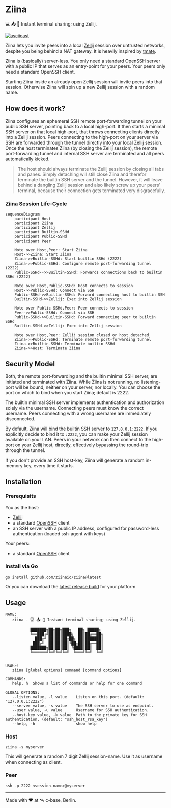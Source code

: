 # Ziina

💻 📤 👥 Instant terminal sharing; using Zellij.

[![asciicast](https://asciinema.org/a/35n5GUFE4PXc1DMdp3BJozRGT.svg)](https://asciinema.org/a/35n5GUFE4PXc1DMdp3BJozRGT)

Ziina lets you invite peers into a local [Zellij](https://github.com/zellij-org/zellij) session over untrusted networks, despite you being behind a NAT gateway.
It is heavily inspired by [tmate](https://github.com/tmate-io/tmate).

Ziina is (basically) server-less.
You only need a standard OpenSSH server with a public IP that serves as an entry-point for your peers.
Your peers only need a standard OpenSSH client.

Starting Ziina inside an already open Zellij session will invite peers into that session.
Otherwise Ziina will spin up a new Zellij session with a random name.

## How does it work?

Ziina configures an ephemeral SSH remote port-forwarding tunnel on your public SSH server, pointing back to a local high-port.
It then starts a minimal SSH server on that local high-port, that throws connecting clients directly into a Zellij session.
Peers connecting to the high-port on your server via SSH are forwarded through the tunnel directly into your local Zellij session.
Once the host terminates Ziina (by closing the Zellij session), the remote port-forwarding tunnel and internal SSH server are terminated and all peers automatically kicked.

> The host should always terminate the Zellij session by closing all tabs and panes.
> Simply detaching will still close Ziina and therefor terminate the builtin SSH server and the tunnel.
> However, it will leave behind a dangling Zellij session and also likely screw up your peers' terminal, because their connection gets terminated very disgracefully.

### Ziina Session Life-Cycle

```mermaid
sequenceDiagram
    participant Host
    participant Ziina
    participant Zellij
    participant Builtin-SSHd
    participant Public-SSHd
    participant Peer

    Note over Host,Peer: Start Ziina
    Host->>Ziina: Start Ziina
    Ziina->>Builtin-SSHd: Start builtin SSHd (2222)
    Ziina->>Public-SSHd: Configure remote port-forwarding tunnel (2222)
    Public-SSHd-->>Builtin-SSHd: Forwards connections back to builtin SSHd (2222)

    Note over Host,Public-SSHd: Host connects to session
    Host->>Public-SSHd: Connect via SSH
    Public-SSHd->>Builtin-SSHd: Forward connecting host to builtin SSH
    Builtin-SSHd->>Zellij: Exec into Zellij session

    Note over Public-SSHd,Peer: Peer connects to session
    Peer->>Public-SSHd: Connect via SSH
    Public-SSHd->>Builtin-SSHd: Forward connecting peer to builtin SSHd
    Builtin-SSHd->>Zellij: Exec into Zellij session

    Note over Host,Peer: Zellij session closed or host detached
    Ziina->>Public-SSHd: Terminate remote port-forwarding tunnel
    Ziina->>Builtin-SSHd: Terminate builtin SSHd
    Ziina->>Host: Terminate Ziina
```

## Security Model

Both, the remote port-forwarding and the builtin minimal SSH server, are initiated and terminated with Ziina.
While Ziina is not running, no listening-port will be bound, neither on your server, nor locally.
You can choose the port on which to bind when you start Ziina; default is 2222.

The builtin minimal SSH server implements authentication and authorization solely via the username.
Connecting peers must know the correct username.
Peers connecting with a wrong username are immediately disconnected.

By default, Ziina will bind the builtin SSH server to `127.0.0.1:2222`.
If you explicitly decide to bind it to `:2222`, you can make your Zellij session available on your LAN.
Peers in your network can then connect to the high-port on your Zellij host, directly, effectively bypassing the round-trip through the tunnel.

If you don't provide an SSH host-key, Ziina will generate a random in-memory key, every time it starts.

## Installation

### Prerequisits

You as the host:

- [Zellij](https://zellij.dev/)
- a standard [OpenSSH](https://github.com/openssh/openssh-portable) client
- an SSH server with a public IP address, configured for password-less authentication (loaded ssh-agent with keys)

Your peers:

- a standard [OpenSSH](https://github.com/openssh/openssh-portable) client

### Install via Go

```
go install github.com/ziinaio/ziina@latest
```

Or you can download the [latest release build](https://github.com/ziinaio/ziina/releases) for your platform.

## Usage

```
NAME:
   ziina - 💻 📤 👥 Instant terminal sharing; using Zellij.

           ███████╗██╗██╗███╗   ██╗ █████╗
           ╚══███╔╝██║██║████╗  ██║██╔══██╗
             ███╔╝ ██║██║██╔██╗ ██║███████║
            ███╔╝  ██║██║██║╚██╗██║██╔══██║
           ███████╗██║██║██║ ╚████║██║  ██║
           ╚══════╝╚═╝╚═╝╚═╝  ╚═══╝╚═╝  ╚═╝


USAGE:
   ziina [global options] command [command options]

COMMANDS:
   help, h  Shows a list of commands or help for one command

GLOBAL OPTIONS:
   --listen value, -l value    Listen on this port. (default: "127.0.0.1:2222")
   --server value, -s value    The SSH server to use as endpoint.
   --user value, -u value      Username for SSH authentication.
   --host-key value, -k value  Path to the private key for SSH authentication. (default: "ssh_host_rsa_key")
   --help, -h                  show help
```

### Host

```
ziina -s myserver
```

This will generate a random 7 digit Zellij session-name.
Use it as username when connecting as client.

### Peer

```
ssh -p 2222 <session-name>@myserver
```

---

Made with :heart: at :artificial_satellite: c-base, Berlin.
